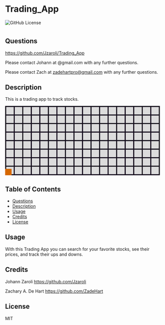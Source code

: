 # Trading_App

![GitHub License](https://img.shields.io/badge/license-MIT-orange.svg)

# <Your-Project-Title> 

## Questions 

https://github.com/Jzaroli/Trading_App

Please contact Johann at @gmail.com with any further questions.

Please contact Zach at zadehartpro@gmail.com with any further questions.


## Description

This is a trading app to track stocks.


![Photo of my new portfolio, created in React.](client/src/assets/line_graph.gif)

## Table of Contents

- [Questions](#questions)
- [Description](#description)
- [Usage](#usage)
- [Credits](#credits)
- [License](#license)

## Usage

With this Trading App you can search for your favorite stocks, see their prices, and track their ups and downs.

## Credits

Johann Zaroli
https://github.com/Jzaroli

Zachary A. De Hart
https://github.com/ZadeHart

## License

MIT
